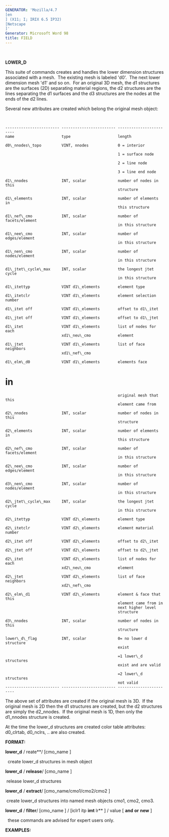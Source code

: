 ```yaml
---
GENERATOR: 'Mozilla/4.7 
[en
] (X11; I; IRIX 6.5 IP32) 
[Netscape
]'
Generator: Microsoft Word 98
title: FIELD
---
```


 

 **LOWER\_D**

  This suite of commands creates and handles the lower dimension
  structures associated with a mesh.  The existing mesh is labeled
  'd0'.  The next lower dimension mesh 'd1' and so on.  For an
  original 3D mesh, the d1 structures are the surfaces (2D) separating
  material regions, the d2 structures are the lines separating the d1
  surfaces and the d3 structures are the nodes at the ends of the d2
  lines.

  Several new attributes are created which belong the original mesh
  object:

   
 
    ------------------------ ------------------------ ------------------------
    name                     type                     length
 
    d0\_nnodes\_topo         VINT, nnodes             0 = interior

                                                      1 = surface node

                                                      2 = line node

                                                      3 = line end node
 
    d1\_nnodes               INT, scalar              number of nodes in this
                                                      structure
 
    d1\_elements             INT, scalar              number of elements in
                                                      this structure
 
    d1\_nef\_cmo             INT, scalar              number of facets/element
                                                      in this structure
 
    d1\_nee\_cmo             INT, scalar              number of edges/element
                                                      in this structure
 
    d1\_nen\_cmo             INT, scalar              number of nodes/element
                                                      in this structure
 
    d1\_jtet\_cycle\_max     INT, scalar              the longest jtet cycle
                                                      in this structure
 
    d1\_itettyp              VINT d1\_elements        element type
 
    d1\_itetclr              VINT d1\_elements        element selection number
 
    d1\_itet off             VINT d1\_elements        offset to d1\_itet
 
    d1\_jtet off             VINT d1\_elements        offset to d1\_jtet
 
    d1\_itet                 VINT d1\_elements        list of nodes for each
                             xd1\_neu\_cmo            element
 
    d1\_jtet                 VINT d1\_elements        list of face neighbors
                             xd1\_nef\_cmo            
 
    d1\_elm\_d0              VINT d1\_elements        elements face 
# in
                                                      original mesh that this
                                                      element came from
 
    d2\_nnodes               INT, scalar              number of nodes in this
                                                      structure
 
    d2\_elements             INT, scalar              number of elements in
                                                      this structure
 
    d2\_nef\_cmo             INT, scalar              number of facets/element
                                                      in this structure
 
    d2\_nee\_cmo             INT, scalar              number of edges/element
                                                      in this structure
 
    d3\_nen\_cmo             INT, scalar              number of nodes/element
                                                      in this structure
 
    d2\_jtet\_cycle\_max     INT, scalar              the longest jtet cycle
                                                      in this structure
 
    d2\_itettyp              VINT d2\_elements        element type
 
    d2\_itetclr              VINT d2\_elements        element material number
 
    d2\_itet off             VINT d2\_elements        offset to d2\_itet
 
    d2\_jtet off             VINT d2\_elements        offset to d2\_jtet
 
    d2\_itet                 VINT d2\_elements        list of nodes for each
                             xd2\_neu\_cmo            element
 
    d2\_jtet                 VINT d2\_elements        list of face neighbors 
                             xd2\_nef\_cmo            
 
    d2\_elm\_d1              VINT d2\_elements        element & face that this
                                                      element came from in
                                                      next higher level
                                                      structure
 
    d3\_nnodes               INT, scalar              number of nodes in this
                                                      structure
 
    lower\_d\_flag           INT, scalar              0= no lower d structure
                                                      exist

                                                      =1 lower\_d structures
                                                      exist and are valid

                                                      =2 lower\_d structures
                                                      not valid
    ------------------------ ------------------------ ------------------------
 
  The above set of attributes are created if the original mesh is 3D. 
  If the original mesh is 2D then the d1 structures are created, but
  the d2 structures are simply the d2\_nnodes.  If the original mesh
  is 1D, then only the d1\_nnodes structure is created.
 
  At the time the lower\_d structures are created color table
  attributes: d0\_clrtab, d0\_nclrs, .. are also created.

 **FORMAT:**

  **lower\_d** / reate**/ 
[cmo\_name
]

    create lower\_d structures in mesh object

  **lower\_d** / **release**/ 
[cmo\_name
]

   release lower\_d structures

  **lower\_d** / **extract**/ 
[cmo\_name/cmo1/cmo2/cmo2
]

   create lower\_d structures into named mesh objects cmo1, cmo2,
  cmo3.

  **lower\_d** / **filter**/ 
[cmo\_name
] /
[iclr1  itp  **imt** 
  lr** 
] / value 
[ **and**  **or**  **new** 
]

    these commands are advised for expert users only.

 **EXAMPLES:**

 
